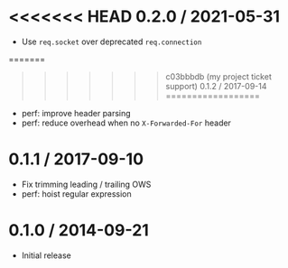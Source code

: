 <<<<<<< HEAD
0.2.0 / 2021-05-31
==================

  * Use `req.socket` over deprecated `req.connection`

=======
>>>>>>> c03bbbdb (my project ticket support)
0.1.2 / 2017-09-14
==================

  * perf: improve header parsing
  * perf: reduce overhead when no `X-Forwarded-For` header

0.1.1 / 2017-09-10
==================

  * Fix trimming leading / trailing OWS
  * perf: hoist regular expression

0.1.0 / 2014-09-21
==================

  * Initial release
